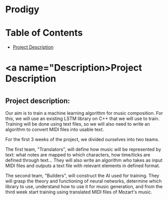 # Prodigy

# Table of Contents

* [Project Description](#Description)

# <a name="Description></a>Project Description


#

## Project description:

Our aim is to train a machine learning algorithm for music composition. For this, we will use an existing LSTM library on C++ that we will use to train. Training will be done using text files, so we will also need to write an algorithm to convert MIDI files into usable text.

For the first 3 weeks of the project, we divided ourselves into two teams.

The first team, "Translators", will define how music will be represented by text: what notes are mapped to which characters, how time/ticks are defined through text... They will also write an algorithm who takes as input MIDI files and outputs a text file with relevant elements in defined format.

The second team, "Builders", will construct the AI used for training. They will grasp the theory and functioning of neural networks, determine which library to use, understand how to use it for music generation, and from the third week start training using translated MIDI files of Mozart's music.

